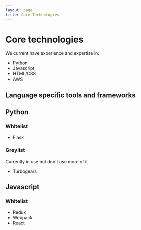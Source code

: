```yaml
---
layout: page
title: Core Technologies
---
```


# Core technologies

We current have experience and expertise in:

* Python
* Javascript
* HTML/CSS
* AWS

## Language specific tools and frameworks

## Python

### Whitelist

* Flask

### Greylist

Currently in use but don't use more of it

* Turbogears

## Javascript

### Whitelist

* Redux
* Webpack
* React

